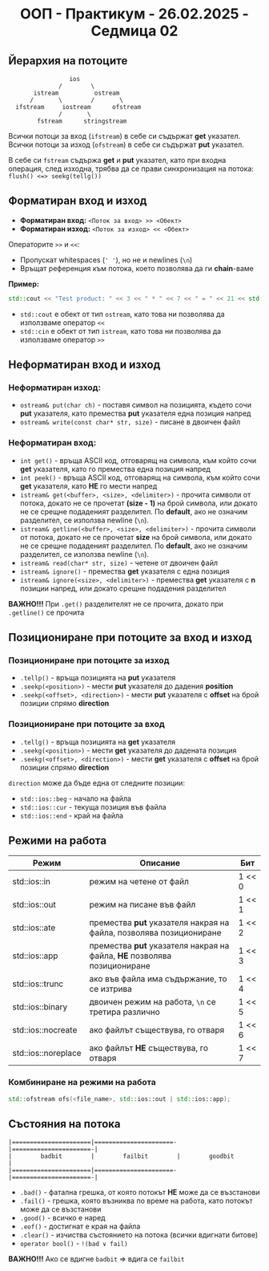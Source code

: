 <h1 align="center">ООП - Практикум - 26.02.2025 - Седмица 02</h1>

## Йерархия на потоците

```plaintext
                 ios
              /        \
       istream          ostream
      /       \        /       \
  ifstream     iostream      ofstream
              /       \
        fstream      stringstream
```

Всички потоци за вход (`ifstream`) в себе си съдържат **get** указател. Всички потоци за изход (`ofstream`) в себе си съдържат **put** указател. 

В себе си `fstream` съдържа **get** и **put** указател, като при входна операция, след изходна, трябва да се прави синхронизация на потока: `flush() <=> seekg(tellg())`

## Форматиран вход и изход
- **Форматиран вход:** `<Поток за вход> >> <Обект>`
- **Форматиран изход:** `<Поток за изход> << <Обект>`

Операторите `>>` и `<<`:
- Пропускат whitespaces (`' '`), но не и newlines (`\n`)
- Връщат референция към потока, което позволява да ги **chain**-ваме

**Пример:**

```c++
std::cout << "Test product: " << 3 << " * " << 7 << " = " << 21 << std::endl;
```

- `std::cout` е обект от тип `ostream`, като това ни позволява да използваме оператор `<<`
- `std::cin` е обект от тип `istream`, като това ни позволява да използваме оператор `>>`

## Неформатиран вход и изход

### Неформатиран изход:

- `ostream& put(char ch)` - поставя символ на позицията, където сочи **put** указателя, като премества **put** указателя една позиция напред
- `ostream& write(const char* str, size)` - писане в двоичен файл

### Неформатиран вход:

- `int get()` - връща ASCII код, отговарящ на символа, към който сочи **get** указателя, като го премества една позиция напред
- `int peek()` - връща ASCII код, отговарящ на символа, към който сочи **get** указателя, като **НЕ** го мести напред
- `istream& get(<buffer>, <size>, <delimiter>)` - прочита символи от потока, докато не се прочетат **(size - 1)** на брой символа, или докато не се срещне подаденият разделител. По **default**, ако не означим разделител, се използва newline (`\n`).
- `istream& getline(<buffer>, <size>, <delimiter>)` - прочита символи от потока, докато не се прочетат **size** на брой символа, или докато не се срещне подаденият разделител. По **default**, ако не означим разделител, се използва newline (`\n`).
- `istream& read(char* str, size)` - четене от двоичен файл
- `istream& ignore()` - премества **get** указателя с една позиция
- `istream& ignore(<size>, <delimiter>)` - премества **get** указателя с **n** позиции напред, или докато срещне подадения разделител

**ВАЖНО!!!** При `.get()` разделителят не се прочита, докато при `.getline()` се прочита

## Позициониране при потоците за вход и изход

### Позициониране при потоците за изход

- `.tellp()` - връща позицията на **put** указателя
- `.seekp(<position>)` - мести **put** указателя до дадения **position**
- `.seekp(<offset>, <direction>)` - мести **put** указателя с **offset** на брой позиции спрямо **direction**

### Позициониране при потоците за вход

- `.tellg()` - връща позицията на **get** указателя
- `.seekg(<position>)` - мести **get** указателя до дадената позиция
- `.seekg(<offset>, <direction>)` -  мести **get** указателя с **offset** на брой позиции спрямо **direction**

`direction` може да бъде една от следните позиции:
- `std::ios::beg` - начало на файла
- `std::ios::cur` - текуща позиция във файла
- `std::ios::end` - край на файла

## Режими на работа

| Режим               | Описание                                                                     | Бит                |
|---------------------|------------------------------------------------------------------------------|--------------------|
| std::ios::in        | режим на четене от файл                                                      | 1 << 0             |
| std::ios::out       | режим на писане във файл                                                     | 1 << 1             |
| std::ios::ate       | премества **put** указателя накрая на файла, позволява позициониране         | 1 << 2             |
| std::ios::app       | премества **put** указателя накрая на файла, **НЕ** позволява позициониране  | 1 << 3             |
| std::ios::trunc     | ако във файла има съдържание, то се изтрива                                  | 1 << 4             |
| std::ios::binary    | двоичен режим на работа, `\n` се третира различно                            | 1 << 5             |
| std::ios::nocreate  | ако файлът съществува, го отваря                                             | 1 << 6             |
| std::ios::noreplace | ако файлът **НЕ** съществува, го отваря                                      | 1 << 7             |

### Комбиниране на режими на работа

```c++
std::ofstream ofs(<file_name>, std::ios::out | std::ios::app);
```

## Състояния на потока

```plaintext
|======================|======================-|======================-|
|        badbit        |        failbit        |        goodbit        |
|======================|======================-|======================-|
```

- `.bad()` - фатална грешка, от която потокът **НЕ** може да се възстанови
- `.fail()` - грешка, която възниква по време на работа, като потокът може да се възстанови
- `.good()` - всичко е наред
- `.eof()` - достигнат е края на файла
- `.clear()` - изчиства състоянието на потока (всички вдигнати битове)
- `operator bool()` - `!(bad ∨ fail)`

**ВАЖНО!!!** Ако се вдигне `badbit` => вдига се `failbit`
